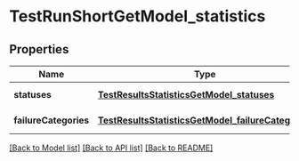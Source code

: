 # TestRunShortGetModel_statistics
## Properties

| Name | Type | Description | Notes |
|------------ | ------------- | ------------- | -------------|
| **statuses** | [**TestResultsStatisticsGetModel_statuses**](TestResultsStatisticsGetModel_statuses.md) |  | [default to null] |
| **failureCategories** | [**TestResultsStatisticsGetModel_failureCategories**](TestResultsStatisticsGetModel_failureCategories.md) |  | [default to null] |

[[Back to Model list]](../README.md#documentation-for-models) [[Back to API list]](../README.md#documentation-for-api-endpoints) [[Back to README]](../README.md)

